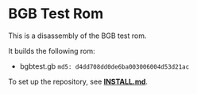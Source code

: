 # BGB Test Rom

This is a disassembly of the BGB test rom.

It builds the following rom:

* bgbtest.gb  `md5: d4dd708dd0de6ba003006004d53d21ac`

To set up the repository, see [**INSTALL.md**](INSTALL.md).
